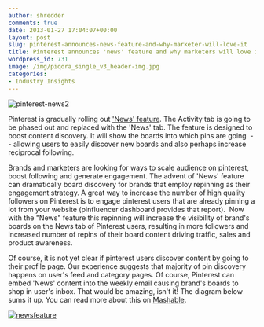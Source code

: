 ```yaml
---
author: shredder
comments: true
date: 2013-01-27 17:04:07+00:00
layout: post
slug: pinterest-announces-news-feature-and-why-marketer-will-love-it
title: Pinterest announces 'news' feature and why marketers will love it
wordpress_id: 731
image: /img/piqora_single_v3_header-img.jpg
categories:
- Industry Insights
---
```


![pinterest-news2](http://blog.pinfluencer.com/wp-content/uploads/2013/01/pinterest-news2.jpg)




Pinterest is gradually rolling out ['News' feature](https://help.pinterest.com/entries/22948646). The Activity tab is going to be phased out and replaced with the 'News' tab. The feature is designed to boost content discovery. It will show the boards into which pins are going  -- allowing users to easily discover new boards and also perhaps increase reciprocal following.




Brands and marketers are looking for ways to scale audience on pinterest, boost following and generate engagement. The advent of 'News' feature can dramatically board discovery for brands that employ repinning as their engagement strategy. A great way to increase the number of high quality followers on Pinterest is to engage pinterest users that are already pinning a lot from your website (pinfluencer dashboard provides that report).  Now with the "News" feature this repinning will increase the visibility of brand's boards on the News tab of Pinterest users, resulting in more followers and increased number of repins of their board content driving traffic, sales and product awareness.




Of course, it is not yet clear if pinterest users discover content by going to their profile page. Our experience suggests that majority of pin discovery happens on user's feed and category pages. Of course, Pinterest can embed 'News' content into the weekly email causing brand's boards to shop in user's inbox. That would be amazing, isn't it! The diagram below sums it up. You can read more about this on [Mashable](http://mashable.com/2013/01/26/pinterest-news-tool/).




[![newsfeature](http://blog.pinfluencer.com/wp-content/uploads/2013/01/newsfeature.png)](http://blog.pinfluencer.com/pinterest-announces-news-feature-and-why-brands-will-love-it/newsfeature/)
